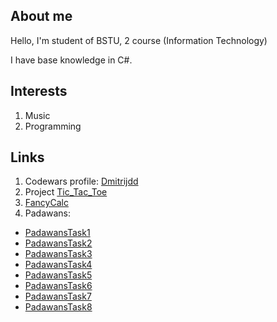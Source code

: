 ## About me

Hello, I'm student of BSTU, 2 course (Information Technology)

I have base knowledge in C#.

## Interests
1. Music 
2. Programming 

## Links
1. Codewars profile: [Dmitrijdd](https://www.codewars.com/users/Dmitrijdd)
2. Project [Tic_Tac_Toe](https://github.com/dmitr12/TicTac)
3. [FancyCalc](https://github.com/dmitr12/FancyCalc)
4. Padawans:
- [PadawansTask1](https://github.com/dmitr12/PadawansTask1)
- [PadawansTask2](https://github.com/dmitr12/PadawansTask2)
- [PadawansTask3](https://github.com/dmitr12/PadawansTask3)
- [PadawansTask4](https://github.com/dmitr12/PadawansTask4)
- [PadawansTask5](https://github.com/dmitr12/PadawansTask5)
- [PadawansTask6](https://github.com/dmitr12/PadawansTask6)
- [PadawansTask7](https://github.com/dmitr12/PadawansTask7)
- [PadawansTask8](https://github.com/dmitr12/PadawansTask8)
